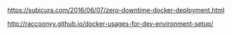 https://subicura.com/2016/06/07/zero-downtime-docker-deployment.html

http://raccoonyy.github.io/docker-usages-for-dev-environment-setup/
